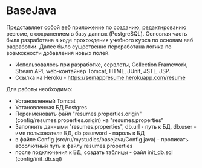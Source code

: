 # BaseJava
Представляет собой веб приложение по созданию, редактированию резюме, с сохранением в базу данных (PostgreSQL).
Основная часть была разработана в ходе прохождения учебного курса по основам веб разработки.
Далее было существенно переработана логика по возможности добавления новых полей.
* Использовалось при разработке, сервлеты, Collection Framework, Stream API, web-контайнер Tomcat, HTML, JUnit, JSTL, JSP. 
* Ссылка на Heroku - https://semappresume.herokuapp.com/resume

Для работы необходимо:
* Установленный Tomcat
* Установленная БД Postgres
* Переименовать файл "resumes.properties.origin" (config/resumes.properties.origin) на "resumes.properties"
* Заполнить данными "resumes.properties", 
  db.url - путь к БД,
  db.user - имя пользователя БД,
  db.password - пароль к БД
* в файле Config (src/ru/mystudies/basejava/Config.java) - прописать абсолютный путь к файлу resumes.properties
* после подключения к БД, создать таблицы - файл init_db.sql (config/init_db.sql)
